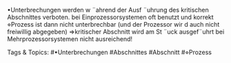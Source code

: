 •Unterbrechungen werden w ¨ahrend der Ausf ¨uhrung des kritischen Abschnittes verboten.
bei Einprozessorsystemen oft benutzt und korrekt
⋄Prozess ist dann nicht unterbrechbar (und der Prozessor wir d auch nicht freiwillig abgegeben)
⇒kritischer Abschnitt wird am St ¨uck ausgef¨uhrt
bei Mehrprozessorsystemen nicht ausreichend!

   Tags & Topics:
   #•Unterbrechungen
   #Abschnittes
   #Abschnitt
   #⋄Prozess